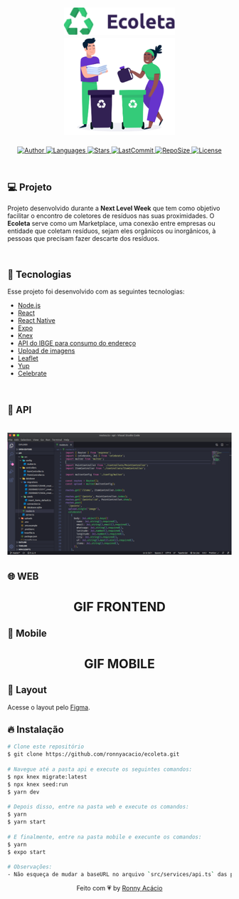 <h1 align="center">
  <img alt="Ecoleta" title="#delicinha" src=".github/ecoleta.png" width="250px" />
  <br/>
  <img alt="Ecoleta" title="#delicinha" src=".github/logo.png" width="250px" />
</h1>

<p align="center">
  <a href="https://github.com/ronnyacacio">
    <img alt="Author" src="https://img.shields.io/badge/author-ronnyacacio-34cb79?style=flat-square">
  </a>

  <a href="#">
    <img alt="Languages" src="https://img.shields.io/github/languages/count/ronnyacacio/ecoleta?color=34cb79&style=flat-square">
  </a>

  <a href="https://github.com/ronnyacacio/ecoleta/stargazers">
    <img alt="Stars" src="https://img.shields.io/github/stars/ronnyacacio/ecoleta?color=34cb79&style=flat-square">
  </a>

  <a href="https://github.com/ronnyacacio/ecoleta/commits/master">
    <img alt="LastCommit" src="https://img.shields.io/github/last-commit/ronnyacacio/ecoleta?color=34cb79&style=flat-square">
  </a>

  <a href="#">
    <img alt="RepoSize" src="https://img.shields.io/github/repo-size/ronnyacacio/ecoleta?color=34cb79&style=flat-square">
  </a>

  <a href="https://github.com/ronnyacacio/ecoleta/blob/master/LICENSE.md">
    <img alt="License" src="https://img.shields.io/badge/license-MIT-brightgreen?color=34cb79&style=flat-square">
  </a>
</p>

<br />

## 💻 Projeto

Projeto desenvolvido durante a <strong>Next Level Week</strong> que tem como objetivo facilitar o encontro de coletores de resíduos nas suas proximidades.
O <strong>Ecoleta</strong> serve como um Marketplace, uma conexão entre empresas ou entidade que coletam resíduos, sejam eles orgânicos ou inorgânicos, à pessoas que precisam fazer descarte dos resíduos.

<br />

## 🚀 Tecnologias

Esse projeto foi desenvolvido com as seguintes tecnologias:

- [Node.js](https://nodejs.org/en/)
- [React](https://reactjs.org)
- [React Native](https://facebook.github.io/react-native/)
- [Expo](https://expo.io/)
- [Knex](http://knexjs.org/)
- [API do IBGE para consumo do endereço](https://servicodados.ibge.gov.br/api/docs/localidades?versao=1#api-UFs-estadosGet)
- [Upload de imagens](react-dropzone)
- [Leaflet](https://leafletjs.com/examples/quick-start/)
- [Yup](https://github.com/jquense/yup)
- [Celebrate](https://github.com/arb/celebrate)

<br />

## 🔨 API

<h1 align="center">
  <img alt="Ecoleta" title="#delicinha" src=".github/api.png" />
</h1>

## 🌐 WEB

<h1 align="center">
    GIF FRONTEND
</h1>

## 📱 Mobile

<h1 align="center">
    GIF MOBILE
</h1>

## 🔖 Layout

Acesse o layout pelo [Figma](https://www.figma.com/file/1SxgOMojOB2zYT0Mdk28lB/).

## 🔥 Instalação

```bash
# Clone este repositório
$ git clone https://github.com/ronnyacacio/ecoleta.git

# Navegue até a pasta api e execute os seguintes comandos:
$ npx knex migrate:latest
$ npx knex seed:run
$ yarn dev

# Depois disso, entre na pasta web e execute os comandos:
$ yarn
$ yarn start

# E finalmente, entre na pasta mobile e execunte os comandos:
$ yarn
$ expo start

# Observações:
- Não esqueça de mudar a baseURL no arquivo `src/services/api.ts` das pastas web e mobile para o IP da sua máquina
```

<p align="center">
  Feito com 💗 by <a href="https://www.linkedin.com/in/ronnyacacio/"> Ronny Acácio </a>
</p>
